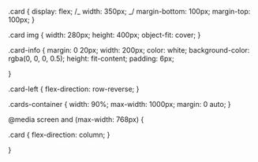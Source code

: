 .card {
display: flex;
/_ width: 350px; _/
margin-bottom: 100px;
margin-top: 100px;
}

.card img {
width: 280px;
height: 400px;
object-fit: cover;
}

.card-info {
margin: 0 20px;
width: 200px;
color: white;
background-color: rgba(0, 0, 0, 0.5);
height: fit-content;
padding: 6px;

}

.card-left {
flex-direction: row-reverse;
}

.cards-container {
width: 90%;
max-width: 1000px;
margin: 0 auto;
}

@media screen and (max-width: 768px) {

.card {
flex-direction: column;
}

}
